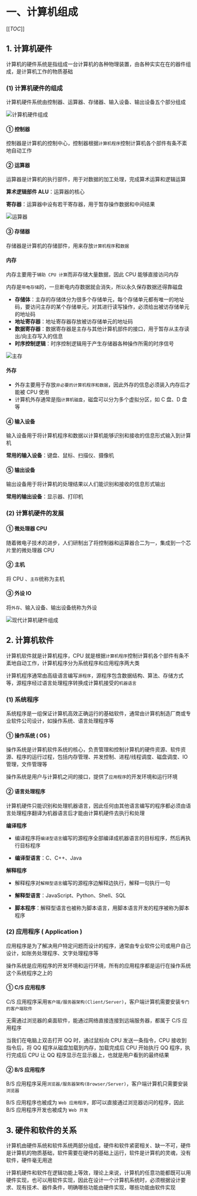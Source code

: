 # 一、计算机组成

[[_TOC_]]

## 1. 计算机硬件

计算机的硬件系统是指组成一台计算机的各种物理装置，由各种实实在在的器件组成，是计算机工作的物质基础

### (1) 计算机硬件的组成

计算机硬件系统由控制器、运算器、存储器、输入设备、输出设备五个部分组成

![计算机硬件组成](../../images/计算机/计算机组成/计算机硬件组成.png)

#### ① 控制器

控制器是计算机的控制中心，控制器根据`计算机程序`控制计算机各个部件有条不紊地自动工作

#### ② 运算器

运算器是计算机的执行部件，用于对数据的加工处理，完成算术运算和逻辑运算

**算术逻辑部件 ALU**：运算器的核心

**寄存器**：运算器中设有若干寄存器，用于暂存操作数据和中间结果

![运算器](../../images/计算机/计算机组成/运算器.png)

#### ③ 存储器

存储器是计算机的存储部件，用来存放`计算机程序`和`数据`

#### 内存

内存主要用于`辅助 CPU 计算`而非存储大量数据，因此 CPU 能够直接访问内存

内存是`带电存储`的，一旦断电内存数据就会消失，所以永久保存数据还得靠磁盘

* **存储体**：主存的存储体分为很多个存储单元，每个存储单元都有唯一的地址码，要访问主存的某个存储单元，对其进行读写操作，必须给出被访存储单元的地址码
* **地址寄存器**：地址寄存器存放被访存储单元的地址码
* **数据寄存器**：数据寄存器是主存与其他计算机部件的接口，用于暂存从主存读出/向主存写入的信息
* **时序控制逻辑**：时序控制逻辑用于产生存储器各种操作所需的时序信号

![主存](../../images/计算机/计算机组成/主存.png)

#### 外存

* 外存主要用于存放`非必要的计算机程序和数据`，因此外存的信息必须装入内存后才能被 CPU 使用
* 计算机外存通常是指`计算机磁盘`，磁盘可以分为多个虚拟分区，如 C 盘、D 盘等

#### ④ 输入设备

输入设备用于将计算机程序和数据以计算机能够识别和接收的信息形式输入到计算机

**常用的输入设备**：键盘、鼠标、扫描仪、摄像机

#### ⑤ 输出设备

输出设备用于将计算机的处理结果以人们能识别和接收的信息形式输出

**常用的输出设备**：显示器、打印机

### (2) 计算机硬件的发展

#### ① 微处理器 CPU

随着微电子技术的进步，人们研制出了将控制器和运算器合二为一，集成到一个芯片里的微处理器 CPU

#### ② 主机

将 CPU 、`主存`统称为主机

#### ③ 外设 IO

将`外存`、输入设备、输出设备统称为外设

![现代计算机硬件组成](../../images/计算机/计算机组成/现代计算机硬件组成.png)

## 2. 计算机软件

计算机软件就是计算机程序，CPU 就是根据`计算机程序`控制计算机各个部件有条不紊地自动工作，计算机程序分为系统程序和应用程序两大类

计算机程序通常由高级语言编写`源程序`，源程序包含数据结构、算法、存储方式等，源程序经过语言处理程序转换成计算机接受的`机器语言`

### (1) 系统程序

系统程序是一组保证计算机高效正确运行的基础软件，通常由计算机制造厂商或专业软件公司设计，如操作系统、语言处理程序等

#### ① 操作系统 ( OS )

操作系统是计算机软件系统的核心，负责管理和控制计算机的硬件资源、软件资源、程序的运行过程，包括内存管理、并发控制、进程/线程调度、磁盘调度、IO 管理，文件管理等

操作系统是用户与计算机之间的接口，提供了`应用程序`的开发环境和运行环境

#### ② 语言处理程序

计算机硬件只能识别和处理机器语言，因此任何由其他语言编写的程序都必须由语言处理程序翻译为机器语言后才能由计算机硬件去执行和处理

**编译程序**
  
* 编译程序将`编译型语言`编写的源程序全部编译成机器语言的目标程序，然后再执行目标程序

* **编译型语言**：C、C++、Java

**解释程序**
  
* 解释程序对`解释型语言`编写的源程序边解释边执行，解释一句执行一句

* **解释型语言**：JavaScript、Python、Shell、SQL

* **脚本程序**：解释型语言也被称为脚本语言，用脚本语言开发的程序被称为脚本程序

### (2) 应用程序 ( Application )

应用程序是为了解决用户特定问题而设计的程序，通常由专业软件公司或用户自己设计，如账务处理程序、文字处理程序等

操作系统是应用程序的开发环境和运行环境，所有的应用程序都是运行在操作系统这个系统程序之上的

#### ① C/S 应用程序

C/S 应用程序采用`客户端/服务器架构(Client/Server)`，客户端计算机需要安装`专门的客户端软件`

无需通过浏览器的桌面软件，能通过网络直接连接到远端服务器，都属于 C/S 应用程序

当我们在电脑上双击打开 QQ 时，通过鼠标向 CPU 发送一条指令，CPU 接收到指令后，将 QQ 程序从磁盘加载到内存，加载完成后 CPU 开始执行 QQ 程序，执行完成后 CPU 让 QQ 程序显示在显示器上，也就是用户看到的最终结果

#### ② B/S 应用程序

B/S 应用程序采用`浏览器/服务器架构(Browser/Server)`，客户端计算机只需要安装`浏览器`

B/S 应用程序也被成为 `Web 应用程序`，即可以直接通过浏览器访问的程序，因此 B/S 应用程序开发也被成为 `Web 开发`

## 3. 硬件和软件的关系

计算机由硬件系统和软件系统两部分组成，硬件和软件紧密相关、缺一不可，硬件是计算机的物质基础，软件需要在硬件的基础上运行，软件是计算机的灵魂，没有软件，硬件毫无用途

计算机硬件和软件在逻辑功能上等效，理论上来说，计算机的任意功能都既可以用硬件实现，也可以用软件实现，因此在设计一个计算机系统时，必须根据设计要求、现有技术、器件条件，明确哪些功能由硬件实现，哪些功能由软件实现
